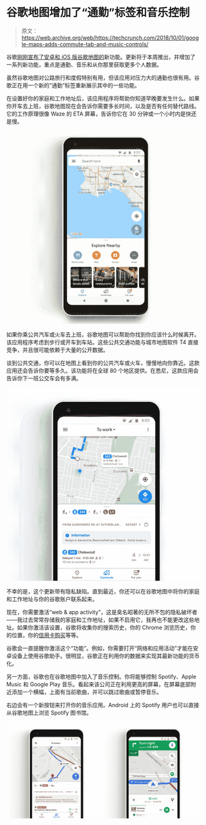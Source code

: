 # 谷歌地图增加了“通勤”标签和音乐控制 

> 原文：<https://web.archive.org/web/https://techcrunch.com/2018/10/01/google-maps-adds-commute-tab-and-music-controls/>

谷歌[刚刚宣布了安卓和 iOS 版谷歌地图的](https://web.archive.org/web/20221025221959/https://www.blog.google/products/maps/take-control-your-commute-google-maps/)新功能。更新将于本周推出，并增加了一系列新功能，重点是通勤、音乐和从你那里获取更多个人数据。

虽然谷歌地图对公路旅行和度假特别有用，但该应用对压力大的通勤也很有用。谷歌正在用一个新的“通勤”标签重新展示其中的一些功能。

在设置好你的家庭和工作地址后，该应用程序将帮助你知道早晚要发生什么。如果你开车去上班，谷歌地图现在会告诉你需要多长时间，以及是否有任何替代路线。它的工作原理很像 Waze 的 ETA 屏幕，告诉你它在 30 分钟或一个小时内是快还是慢。

![](img/59b6a9057aef74a3f9a564e44a5cd9af.png)

如果你乘公共汽车或火车去上班，谷歌地图可以帮助你找到你应该什么时候离开。该应用程序考虑到步行或开车到车站。这些公共交通功能与城市地图软件 T4 直接竞争，并且很可能依赖于大量的公开数据。

谈到公共交通，你可以在地图上看到你的公共汽车或火车，慢慢地向你靠近。这款应用还会告诉你要等多久。该功能将在全球 80 个地区提供。在悉尼，这款应用会告诉你下一班公交车会有多满。

![](img/de2c26002bd26a836353cbf60da92e44.png)

不幸的是，这个更新带有隐私缺陷。直到最近，你还可以在谷歌地图中将你的家庭和工作地址与你的谷歌账户联系起来。

现在，你需要激活“web & app activity”，这是臭名昭著的无所不包的隐私破坏者——我过去常常存储我的家庭和工作地址，如果不启用它，我再也不能更改这些地址。如果你激活该设置，谷歌将收集你的搜索历史，你的 Chrome 浏览历史，你的位置，你的[信用卡购买](https://web.archive.org/web/20221025221959/https://techcrunch.com/2018/08/31/google-and-mastercard-reportedly-partner-to-track-offline-purchases/)等等。

谷歌会一直提醒你激活这个“功能”。例如，你需要打开“网络和应用活动”才能在安卓设备上使用谷歌助手。很明显，谷歌正在利用你的数据来实现其最新功能的货币化。

另一方面，谷歌也在谷歌地图中加入了音乐控制。你将能够控制 Spotify、Apple Music 和 Google Play 音乐。看起来该公司正在利用更高的屏幕，在屏幕底部附近添加一个横幅，上面有当前歌曲，并可以跳过歌曲或暂停音乐。

右边会有一个新按钮来打开你的音乐应用。Android 上的 Spotify 用户也可以直接从谷歌地图上浏览 Spotify 图书馆。

![](img/9e432b3b207620ebbcef26a3a70230cd.png)